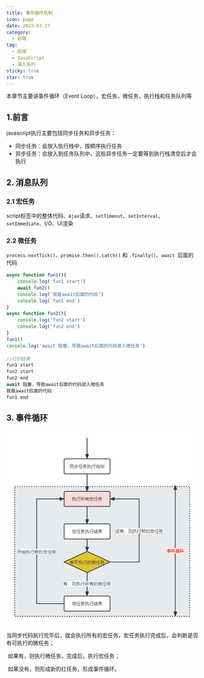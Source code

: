 ```yaml
---
title: 事件循环机制
icon: page
date: 2023-03-27
category:
  - 前端
tag:
  - 前端
  - JavaScript
  - 深入系列
sticky: true
star: true
---
```




本章节主要讲事件循环（Event Loop），宏任务，微任务，执行栈和任务队列等

<!-- more -->

## 1.前言

javascript执行主要包括同步任务和异步任务：

- 同步任务：会放入执行栈中，按顺序执行任务
- 异步任务：会放入到任务队列中，这些异步任务一定要等到执行栈清空后才会执行

## 2. 消息队列

### 2.1 宏任务

script标签中的整体代码、`Ajax`请求、`setTimeout`、`setInterval`、`setImmediate`、I/O、UI渲染

### 2.2 微任务

`process.nextTick()`、`promise.then().catch()` 和 `.finally(）`、`await `后面的代码

```javascript
async function fun1(){
    console.log('fun1 start')
    await fun2()
    console.log('我是await后面的代码')
    console.log('fun1 end')
}
async function fun2(){
	console.log('fun2 start')
    console.log('fun2 end')
}
fun1()
console.log('await 阻塞，导致await后面的代码进入微任务')

//打印结果
fun1 start
fun2 start
fun2 end
await 阻塞，导致await后面的代码进入微任务
我是await后面的代码
fun1 end
```



## 3. 事件循环

![](../img/%E4%BA%8B%E4%BB%B6%E5%BE%AA%E7%8E%AF.png)

​		当同步代码执行完毕后，就会执行所有的宏任务，宏任务执行完成后，会判断是否有可执行的微任务；

​		如果有，则执行微任务，完成后，执行宏任务；

​		如果没有，则形成新的红任务，形成事件循环。
